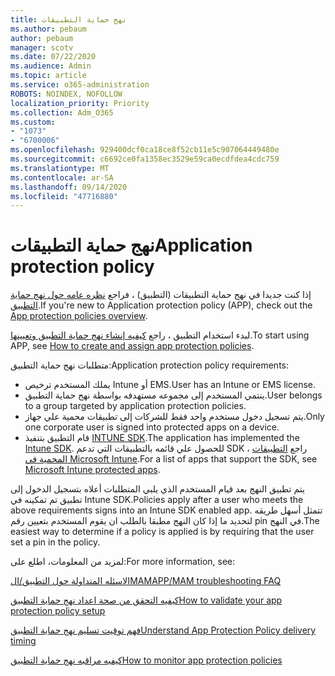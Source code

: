```yaml
---
title: نهج حماية التطبيقات
ms.author: pebaum
author: pebaum
manager: scotv
ms.date: 07/22/2020
ms.audience: Admin
ms.topic: article
ms.service: o365-administration
ROBOTS: NOINDEX, NOFOLLOW
localization_priority: Priority
ms.collection: Adm_O365
ms.custom:
- "1073"
- "6700006"
ms.openlocfilehash: 929400dcf0ca18ce8f52cb11e5c907064449480e
ms.sourcegitcommit: c6692ce0fa1358ec3529e59ca0ecdfdea4cdc759
ms.translationtype: MT
ms.contentlocale: ar-SA
ms.lasthandoff: 09/14/2020
ms.locfileid: "47716880"
---
```

# <a name="application-protection-policy"></a><span data-ttu-id="8686b-102">نهج حماية التطبيقات</span><span class="sxs-lookup"><span data-stu-id="8686b-102">Application protection policy</span></span>

<span data-ttu-id="8686b-103">إذا كنت جديدا في نهج حماية التطبيقات (التطبيق) ، فراجع [نظره عامه حول نهج حماية التطبيق](https://docs.microsoft.com/intune/apps/app-protection-policy).</span><span class="sxs-lookup"><span data-stu-id="8686b-103">If you're new to Application protection policy (APP), check out the [App protection policies overview](https://docs.microsoft.com/intune/apps/app-protection-policy).</span></span>

<span data-ttu-id="8686b-104">لبدء استخدام التطبيق ، راجع [كيفيه إنشاء نهج حماية التطبيق وتعيينها](https://docs.microsoft.com/intune/app-protection-policies).</span><span class="sxs-lookup"><span data-stu-id="8686b-104">To start using APP, see [How to create and assign app protection policies](https://docs.microsoft.com/intune/app-protection-policies).</span></span>

<span data-ttu-id="8686b-105">متطلبات نهج حماية التطبيق:</span><span class="sxs-lookup"><span data-stu-id="8686b-105">Application protection policy requirements:</span></span>

- <span data-ttu-id="8686b-106">يملك المستخدم ترخيص Intune أو EMS.</span><span class="sxs-lookup"><span data-stu-id="8686b-106">User has an Intune or EMS license.</span></span>
- <span data-ttu-id="8686b-107">ينتمي المستخدم إلى مجموعه مستهدفه بواسطة نهج حماية التطبيق.</span><span class="sxs-lookup"><span data-stu-id="8686b-107">User belongs to a group targeted by application protection policies.</span></span>
- <span data-ttu-id="8686b-108">يتم تسجيل دخول مستخدم واحد فقط للشركات إلى تطبيقات محمية علي جهاز.</span><span class="sxs-lookup"><span data-stu-id="8686b-108">Only one corporate user is signed into protected apps on a device.</span></span>
- <span data-ttu-id="8686b-109">قام التطبيق بتنفيذ [INTUNE SDK](https://docs.microsoft.com/intune/app-sdk-get-started).</span><span class="sxs-lookup"><span data-stu-id="8686b-109">The application has implemented the [Intune SDK](https://docs.microsoft.com/intune/app-sdk-get-started).</span></span> <span data-ttu-id="8686b-110">للحصول علي قائمه بالتطبيقات التي تدعم SDK ، راجع [التطبيقات المحمية في Microsoft Intune](https://docs.microsoft.com/intune/apps-supported-intune-apps).</span><span class="sxs-lookup"><span data-stu-id="8686b-110">For a list of apps that support the SDK, see [Microsoft Intune protected apps](https://docs.microsoft.com/intune/apps-supported-intune-apps).</span></span>

<span data-ttu-id="8686b-111">يتم تطبيق النهج بعد قيام المستخدم الذي يلبي المتطلبات أعلاه بتسجيل الدخول إلى تطبيق تم تمكينه في Intune SDK.</span><span class="sxs-lookup"><span data-stu-id="8686b-111">Policies apply after a user who meets the above requirements signs into an Intune SDK enabled app.</span></span> <span data-ttu-id="8686b-112">تتمثل أسهل طريقه لتحديد ما إذا كان النهج مطبقا بالطلب ان يقوم المستخدم بتعيين رقم pin في النهج.</span><span class="sxs-lookup"><span data-stu-id="8686b-112">The easiest way to determine if a policy is applied is by requiring that the user set a pin in the policy.</span></span> 

<span data-ttu-id="8686b-113">لمزيد من المعلومات، اطلع على:</span><span class="sxs-lookup"><span data-stu-id="8686b-113">For more information, see:</span></span>

[<span data-ttu-id="8686b-114">الاسئله المتداولة حول التطبيق/الMAM</span><span class="sxs-lookup"><span data-stu-id="8686b-114">APP/MAM troubleshooting FAQ</span></span>](https://docs.microsoft.com/intune/apps/troubleshoot-mam)  

[<span data-ttu-id="8686b-115">كيفيه التحقق من صحة اعداد نهج حماية التطبيق</span><span class="sxs-lookup"><span data-stu-id="8686b-115">How to validate your app protection policy setup</span></span>](https://docs.microsoft.com/intune/app-protection-policies-validate)

[<span data-ttu-id="8686b-116">فهم توقيت تسليم نهج حماية التطبيق</span><span class="sxs-lookup"><span data-stu-id="8686b-116">Understand App Protection Policy delivery timing</span></span>](https://docs.microsoft.com/intune/app-protection-policy-delivery)  

[<span data-ttu-id="8686b-117">كيفيه مراقبه نهج حماية التطبيق</span><span class="sxs-lookup"><span data-stu-id="8686b-117">How to monitor app protection policies</span></span>](https://docs.microsoft.com/intune/app-protection-policies-monitor)